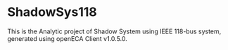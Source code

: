 # ShadowSys118
This is the Analytic project of Shadow System using IEEE 118-bus system, generated using openECA 
Client v1.0.5.0.